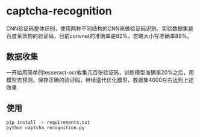 # captcha-recognition

CNN验证码整体识别，使用两种不同结构的CNN来做验证码识别。实验数据集是百度莱茨狗的验证码，目前convnet的准确率是82%，忽略大小写准确率89%。

## 数据收集

一开始用简单的tesseract-ocr收集几百张验证码，训练模型准确率20%之后，用模型去预测，保存正确的验证码，继续迭代优化模型，数据集4000左右达到上述效果

## 使用

```bash
pip install -r requirements.txt
python captcha_recognition.py
```
